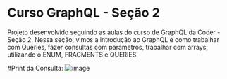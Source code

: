 # Curso GraphQL - Seção 2
Projeto desenvolvido seguindo as aulas do curso de GraphQL da Coder - Seção 2.
Nessa seção, vimos a introdução ao GraphQL e como trabalhar com Queries, fazer consultas com parâmetros, trabalhar com arrays, utilizando o ENUM, FRAGMENTS e QUERIES

#Print da Consulta:
![image](https://user-images.githubusercontent.com/69281348/147827381-69896ace-1e51-4047-b3ba-215cab241d45.png)

